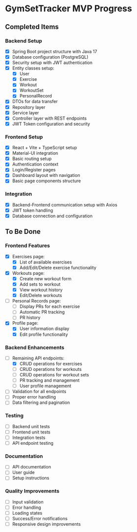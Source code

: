 # GymSetTracker MVP Progress

## Completed Items

### Backend Setup
- [x] Spring Boot project structure with Java 17
- [x] Database configuration (PostgreSQL)
- [x] Security setup with JWT authentication
- [x] Entity classes setup:
  - [x] User
  - [x] Exercise
  - [x] Workout
  - [x] WorkoutSet
  - [x] PersonalRecord
- [x] DTOs for data transfer
- [x] Repository layer
- [x] Service layer
- [x] Controller layer with REST endpoints
- [x] JWT Token configuration and security

### Frontend Setup
- [x] React + Vite + TypeScript setup
- [x] Material-UI integration
- [x] Basic routing setup
- [x] Authentication context
- [x] Login/Register pages
- [x] Dashboard layout with navigation
- [x] Basic page components structure

### Integration
- [x] Backend-Frontend communication setup with Axios
- [x] JWT token handling
- [x] Database connection and configuration

## To Be Done

### Frontend Features
- [x] Exercises page:
  - [x] List of available exercises
  - [x] Add/Edit/Delete exercise functionality
- [x] Workouts page:
  - [x] Create new workout form
  - [x] Add sets to workout
  - [x] View workout history
  - [x] Edit/Delete workouts
- [ ] Personal Records page:
  - [ ] Display PRs for each exercise
  - [ ] Automatic PR tracking
  - [ ] PR history
- [x] Profile page:
  - [x] User information display
  - [x] Edit profile functionality

### Backend Enhancements
- [ ] Remaining API endpoints:
  - [x] CRUD operations for exercises
  - [ ] CRUD operations for workouts
  - [ ] CRUD operations for workout sets
  - [ ] PR tracking and management
  - [ ] User profile management
- [ ] Validation for all endpoints
- [ ] Proper error handling
- [ ] Data filtering and pagination

### Testing
- [ ] Backend unit tests
- [ ] Frontend unit tests
- [ ] Integration tests
- [ ] API endpoint testing

### Documentation
- [ ] API documentation
- [ ] User guide
- [ ] Setup instructions

### Quality Improvements
- [ ] Input validation
- [ ] Error handling
- [ ] Loading states
- [ ] Success/Error notifications
- [ ] Responsive design improvements